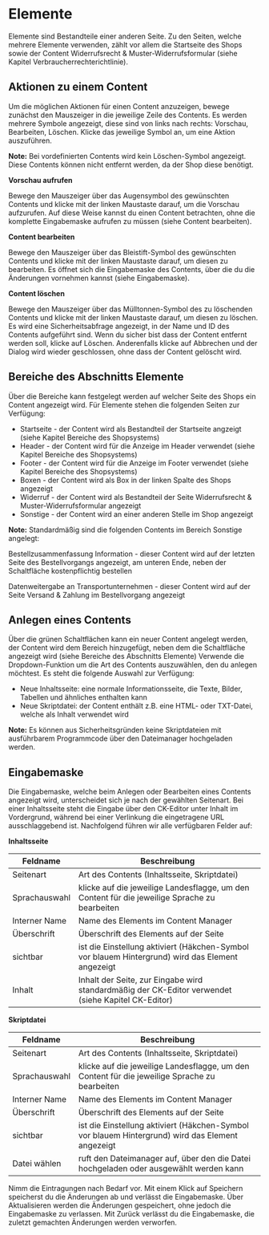 # Elemente 

Elemente sind Bestandteile einer anderen Seite. Zu den Seiten, welche mehrere Elemente verwenden, zählt vor allem die Startseite des Shops sowie der Content Widerrufsrecht & Muster-Widerrufsformular \(siehe Kapitel Verbraucherrechterichtlinie\).

## Aktionen zu einem Content 

Um die möglichen Aktionen für einen Content anzuzeigen, bewege zunächst den Mauszeiger in die jeweilige Zeile des Contents. Es werden mehrere Symbole angezeigt, diese sind von links nach rechts: Vorschau, Bearbeiten, Löschen. Klicke das jeweilige Symbol an, um eine Aktion auszuführen.

**Note:** Bei vordefinierten Contents wird kein Löschen-Symbol angezeigt. Diese Contents können nicht entfernt werden, da der Shop diese benötigt.

**Vorschau aufrufen**

Bewege den Mauszeiger über das Augensymbol des gewünschten Contents und klicke mit der linken Maustaste darauf, um die Vorschau aufzurufen. Auf diese Weise kannst du einen Content betrachten, ohne die komplette Eingabemaske aufrufen zu müssen \(siehe Content bearbeiten\).

**Content bearbeiten**

Bewege den Mauszeiger über das Bleistift-Symbol des gewünschten Contents und klicke mit der linken Maustaste darauf, um diesen zu bearbeiten. Es öffnet sich die Eingabemaske des Contents, über die du die Änderungen vornehmen kannst \(siehe Eingabemaske\).

**Content löschen**

Bewege den Mauszeiger über das Mülltonnen-Symbol des zu löschenden Contents und klicke mit der linken Maustaste darauf, um diesen zu löschen. Es wird eine Sicherheitsabfrage angezeigt, in der Name und ID des Contents aufgeführt sind. Wenn du sicher bist dass der Content entfernt werden soll, klicke auf Löschen. Anderenfalls klicke auf Abbrechen und der Dialog wird wieder geschlossen, ohne dass der Content gelöscht wird.

## Bereiche des Abschnitts Elemente 

Über die Bereiche kann festgelegt werden auf welcher Seite des Shops ein Content angezeigt wird. Für Elemente stehen die folgenden Seiten zur Verfügung:

-   Startseite - der Content wird als Bestandteil der Startseite angzeigt \(siehe Kapitel Bereiche des Shopsystems\)
-   Header - der Content wird für die Anzeige im Header verwendet \(siehe Kapitel Bereiche des Shopsystems\)
-   Footer - der Content wird für die Anzeige im Footer verwendet \(siehe Kapitel Bereiche des Shopsystems\)
-   Boxen - der Content wird als Box in der linken Spalte des Shops angezeigt
-   Widerruf - der Content wird als Bestandteil der Seite Widerrufsrecht & Muster-Widerrufsformular angezeigt
-   Sonstige - der Content wird an einer anderen Stelle im Shop angezeigt

**Note:** Standardmäßig sind die folgenden Contents im Bereich Sonstige angelegt:

Bestellzusammenfassung Information - dieser Content wird auf der letzten Seite des Bestellvorgangs angezeigt, am unteren Ende, neben der Schaltfläche kostenpflichtig bestellen

Datenweitergabe an Transportunternehmen - dieser Content wird auf der Seite Versand & Zahlung im Bestellvorgang angezeigt

## Anlegen eines Contents 

Über die grünen Schaltflächen kann ein neuer Content angelegt werden, der Content wird dem Bereich hinzugefügt, neben dem die Schaltfläche angezeigt wird \(siehe Bereiche des Abschnitts Elemente\) Verwende die Dropdown-Funktion um die Art des Contents auszuwählen, den du anlegen möchtest. Es steht die folgende Auswahl zur Verfügung:

-   Neue Inhaltsseite: eine normale Informationsseite, die Texte, Bilder, Tabellen und ähnliches enthalten kann
-   Neue Skriptdatei: der Content enthält z.B. eine HTML- oder TXT-Datei, welche als Inhalt verwendet wird

**Note:** Es können aus Sicherheitsgründen keine Skriptdateien mit ausführbarem Programmcode über den Dateimanager hochgeladen werden.

## Eingabemaske 

Die Eingabemaske, welche beim Anlegen oder Bearbeiten eines Contents angezeigt wird, unterscheidet sich je nach der gewählten Seitenart. Bei einer Inhaltsseite steht die Eingabe über den CK-Editor unter Inhalt im Vordergrund, während bei einer Verlinkung die eingetragene URL ausschlaggebend ist. Nachfolgend führen wir alle verfügbaren Felder auf:

**Inhaltsseite**

|Feldname|Beschreibung|
|--------|------------|
|Seitenart|Art des Contents \(Inhaltsseite, Skriptdatei\)|
|Sprachauswahl|klicke auf die jeweilige Landesflagge, um den Content für die jeweilige Sprache zu bearbeiten|
|Interner Name|Name des Elements im Content Manager|
|Überschrift|Überschrift des Elements auf der Seite|
|sichtbar|ist die Einstellung aktiviert \(Häkchen-Symbol vor blauem Hintergrund\) wird das Element angezeigt|
|Inhalt|Inhalt der Seite, zur Eingabe wird standardmäßig der CK-Editor verwendet \(siehe Kapitel CK-Editor\)|

**Skriptdatei**

|Feldname|Beschreibung|
|--------|------------|
|Seitenart|Art des Contents \(Inhaltsseite, Skriptdatei\)|
|Sprachauswahl|klicke auf die jeweilige Landesflagge, um den Content für die jeweilige Sprache zu bearbeiten|
|Interner Name|Name des Elements im Content Manager|
|Überschrift|Überschrift des Elements auf der Seite|
|sichtbar|ist die Einstellung aktiviert \(Häkchen-Symbol vor blauem Hintergrund\) wird das Element angezeigt|
|Datei wählen|ruft den Dateimanager auf, über den die Datei hochgeladen oder ausgewählt werden kann|

Nimm die Eintragungen nach Bedarf vor. Mit einem Klick auf Speichern speicherst du die Änderungen ab und verlässt die Eingabemaske. Über Aktualisieren werden die Änderungen gespeichert, ohne jedoch die Eingabemaske zu verlassen. Mit Zurück verlässt du die Eingabemaske, die zuletzt gemachten Änderungen werden verworfen.



